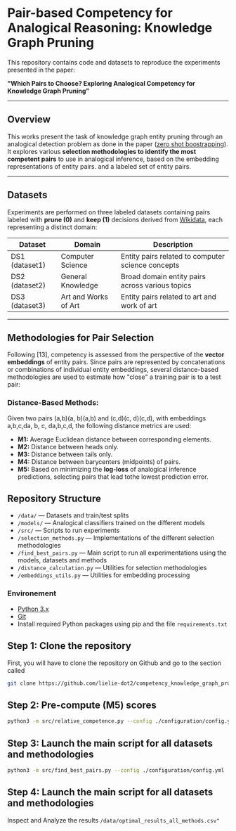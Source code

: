 # Pair-based Competency for Analogical Reasoning: Knowledge Graph Pruning

This repository contains code and datasets to reproduce the experiments presented in the paper:

**"Which Pairs to Choose? Exploring Analogical Competency for Knowledge Graph Pruning"**

---

## Overview
This works present the task of knowledge graph entity pruning through an analogical detection problem as done in the paper ([zero shot boostrapping](https://arxiv.org/pdf/2306.16296)). It explores various ****selection methodologies to identify the most competent pairs**** to use in analogical inference, based on the embedding representations of entity pairs. and a labeled set of entity pairs.

---
## Datasets

Experiments are performed on three labeled datasets containing pairs labeled with **prune (0)** and **keep (1)** decisions derived from [Wikidata](https://www.wikidata.org/wiki/Wikidata:Main_Page), each representing a distinct domain:

| Dataset | Domain | Description |
| --- | --- | --- |
| DS1 (dataset1) | Computer Science | Entity pairs related to computer science concepts |
| DS2 (dataset2) | General Knowledge | Broad domain entity pairs across various topics |
| DS3 (dataset3) | Art and Works of Art | Entity pairs related to art and work of art |
---

## Methodologies for Pair Selection

Following [13], competency is assessed from the perspective of the **vector embeddings** of entity pairs. Since pairs are represented by concatenations or combinations of individual entity embeddings, several distance-based methodologies are used to estimate how "close" a training pair is to a test pair:

### Distance-Based Methods:

Given two pairs (a,b)(a, b)(a,b) and (c,d)(c, d)(c,d), with embeddings a,b,c,da, b, c, da,b,c,d, the following distance metrics are used:

- **M1:** Average Euclidean distance between corresponding elements.
- **M2:** Distance between heads only.
- **M3:** Distance between tails only.
- **M4:** Distance between barycenters (midpoints) of pairs.
- **M5:** Based on minimizing the **log-loss** of analogical inference predictions, selecting pairs that lead tothe lowest prediction error. 

## Repository Structure
- `/data/` — Datasets and train/test splits
- `/models/` — Analogical classifiers trained on the different models
- `/src/` — Scripts to run experiments
- `/selection_methods.py` — Implementations of the different selection methodologies
- `/find_best_pairs.py` — Main script to run all experimentations using the models, datasets and methods
- `/distance_calculation.py` — Utilities for selection methodologies
- `/embeddings_utils.py` — Utilities for embedding processing

### Environement
- [Python 3.x](https://www.python.org/downloads/)
- [Git](https://git-scm.com/)
- Install required Python packages using pip and the file `requirements.txt` 

## Step 1: Clone the repository   
First, you will have to clone the repository on Github and go to the section called 
```bash
git clone https://github.com/lielie-dot2/competency_knowledge_graph_pruning.git
```
## Step 2: Pre-compute (M5) scores
```bash
python3 -m src/relative_competence.py --config ./configuration/config.yml
```
## Step 3: Launch the main script for all datasets and methodologies
```bash
python3 -m src/find_best_pairs.py --config ./configuration/config.yml
```
## Step 4: Launch the main script for all datasets and methodologies

Inspect and Analyze the results `/data/optimal_results_all_methods.csv"`
